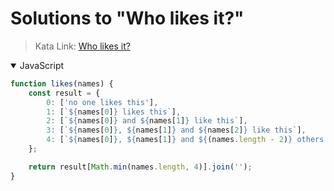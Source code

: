 # Solutions to "Who likes it?"

> Kata Link: [Who likes it?](https://www.codewars.com/kata/5266876b8f4bf2da9b000362)

<details open>
<summary>JavaScript</summary>
<p>

```js
function likes(names) {
    const result = {
        0: ['no one likes this'],
        1: [`${names[0]} likes this`],
        2: [`${names[0]} and ${names[1]} like this`],
        3: [`${names[0]}, ${names[1]} and ${names[2]} like this`],
        4: [`${names[0]}, ${names[1]} and ${(names.length - 2)} others like this`]
    };

    return result[Math.min(names.length, 4)].join('');
}
```

</p>
</details>

